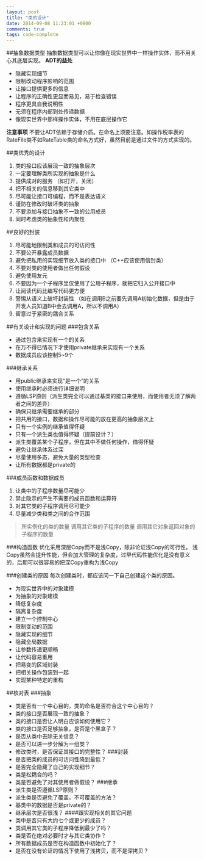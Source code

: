 ```yaml
---
layout: post
title: "类的设计"
date: 2014-09-08 11:23:01 +0800
comments: true
tags: code-complete
---
```

##抽象数据类型
抽象数据类型可以让你像在现实世界中一样操作实体，而不用关心其底层实现。
**ADT的益处**

* 隐藏实现细节
* 限制改动程序影响的范围
* 让接口提供更多的信息
* 让程序的正确性更显而易见，易于检查错误 
* 程序更具自我说明性
* 无须在程序内部到处传递数据
* 像现实世界中那样操作实体，不用在底层操作它

**注意事项**
不要让ADT依赖于存储介质。在命名上须要注意。如操作税率表的RateFile类不如RateTable类的命名方式好，虽然目前是通过文件的方式实现的。

##类优秀的设计
1. 类的接口应该展现一致的抽象层次
2. 一定要理解类所实现的抽象是什么
3. 提供成对的服务 （如打开，关闭）
4. 把不相关的信息移到其它类中
5. 尽可能让接口可编程，而不是表达语义
6. 谨防在修改时破坏类的抽象
7. 不要添加与接口抽象不一致的公用成员
8. 同时考虑类的抽象性和内聚性

<!-- more -->
##良好的封装
1. 尽可能地限制类和成员的可访问性
2. 不要公开暴露成员数据
3. 避免把私用的实现细节放入类的接口中 （C++应该使用信封类）
4. 不要对类的使用者做出任何假设
5. 避免使用友元
6. 不要因为一个子程序里仅使用了公用子程序，就把它归入公开接口中
7. 让阅读代码比编写代码更方便
8. 警惕从语义上破坏封装性 （如在调用B之前要先调用A初始化数据，但是由于开发人员知道B中会去调用A，所以不调用A）
9. 留意过于紧密的耦合关系

##有关设计和实现的问题
###包含关系
* 通过包含来实现有一个的关系
* 在万不得已情况下才使用private继承来实现有一个关系
* 数据成员应该控制5~9个

###继承关系
* 用public继承来实现“是一个”的关系
* 使用继承时必须进行详细说明
* 遵循LSP原则（派生类完全可以通过基类的接口来使用，而使用者无须了解两者之间的差异）
* 确保只继承需要继承的部分
* 把共用的接口，数据和操作尽可能的放在更高的抽象层次上
* 只有一个实例的继承值得怀疑
* 只有一个派生类也值得怀疑（提前设计？）
* 派生类覆盖某个子程序，但在其中不做任何操作，值得怀疑
* 避免让继承体系过深
* 尽量使用多态，避免大量的类型检查
* 让所有数据都是private的

###成员函数和数据成员
1. 让类中的子程序数量尽可能少
2. 禁止隐示的产生不需要的成员函数和运算符
3. 对其它类的子程序调用尽可能少
4. 尽量减少类和类之间的合作范围
> 所实例化的类的数量
> 调用其它类的子程序的数量
> 调用其它对象返回对象的子程序的数量

###构造函数
优化采用深层Copy而不是浅Copy，除非论证浅Copy的可行性。 浅Copy虽然会提升性能，但会加大管理的复杂度，过早代码性能优化是没有意义的，后期可以很容易的把深Copy重构为浅Copy

###创建类的原因
每次创建类时，都应该问一下自己创建这个类的原因。

* 为现实世界中的对象建模
* 为抽象的对象建模
* 降低复杂度
* 隔离复杂度
* 建立一个控制中心
* 限制变动的范围
* 隐藏实现的细节
* 隐藏全局数据
* 让参数传递更顺畅
* 让代码容易重用
* 把易变的区域封装
* 把相关操作包装到一起
* 实现某种特定的重构

##核对表
###抽象
* 类是否有一个中心目的，类的命名是否符合这个中心目的？
* 类的接口是否展现一致的抽象？
* 类的接口是否让人明白应该如何使用它？
* 类的接口是否足够抽象，是否是个黑盒子？
* 是否从类中去除无关信息？
* 是否可以进一步分解为一组类？
* 修改类时，是否保证其接口的完整性？
###封装
* 是否把类的成员的可访问性降到最低？
* 是否完全隐藏了自己的实现细节？
* 类是松耦合的吗？
* 类是否避免了对其使用者做假设？
###继承
* 派生类是否遵循LSP原则？
* 派生类是否避免了覆盖，不可覆盖的方法？
* 基类中的数据是否是private的？
* 继承层次是否很浅？
####跟实现相关的其它问题
* 类中是否只有大约七个或更少的成员？
* 类调用其它类的子程序降低到最少了吗？
* 类是否在绝对必要时才与其它类协作？
* 所有数据成员是否在构造函数中初始化了？
* 是否在没有论证的情况下使用了浅拷贝，而不是深拷贝？
